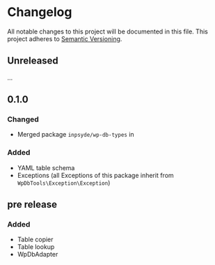 # Changelog

All notable changes to this project will be documented in this file.
This project adheres to [Semantic Versioning](http://semver.org/).

## Unreleased
…

## 0.1.0

### Changed
* Merged package `inpsyde/wp-db-types` in

### Added
* YAML table schema
* Exceptions (all Exceptions of this package inherit from `WpDbTools\Exception\Exception`)


## pre release

### Added
* Table copier
* Table lookup
* WpDbAdapter